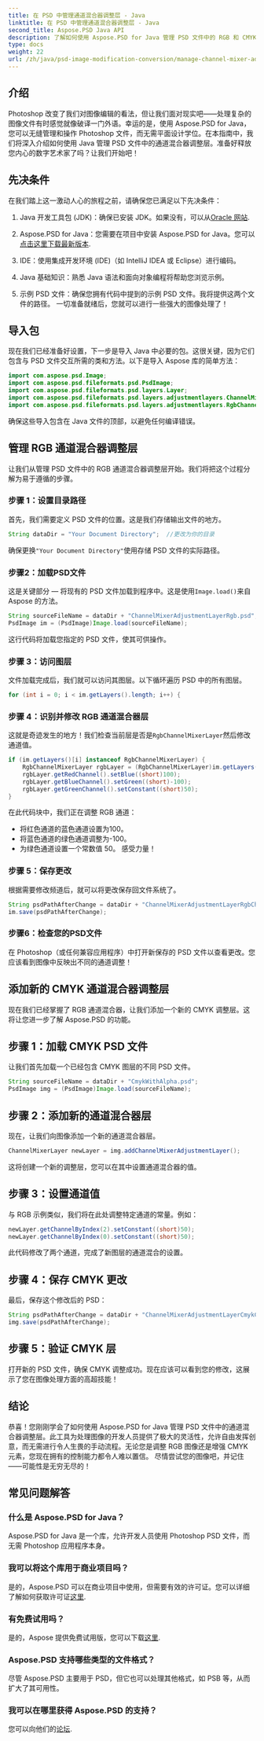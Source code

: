 ```yaml
---
title: 在 PSD 中管理通道混合器调整层 - Java
linktitle: 在 PSD 中管理通道混合器调整层 - Java
second_title: Aspose.PSD Java API
description: 了解如何使用 Aspose.PSD for Java 管理 PSD 文件中的 RGB 和 CMYK 通道混合器调整层。提高您的图像编辑技能。
type: docs
weight: 22
url: /zh/java/psd-image-modification-conversion/manage-channel-mixer-adjustment-layer-psd/
---
```

## 介绍
Photoshop 改变了我们对图像编辑的看法，但让我们面对现实吧——处理复杂的图像文件有时感觉就像破译一门外语。幸运的是，使用 Aspose.PSD for Java，您可以无缝管理和操作 Photoshop 文件，而无需平面设计学位。在本指南中，我们将深入介绍如何使用 Java 管理 PSD 文件中的通道混合器调整层。准备好释放您内心的数字艺术家了吗？让我们开始吧！
## 先决条件
在我们踏上这一激动人心的旅程之前，请确保您已满足以下先决条件：
1.  Java 开发工具包 (JDK)：确保已安装 JDK。如果没有，可以从[Oracle 网站](https://www.oracle.com/java/technologies/javase-jdk11-downloads.html).
   
2. Aspose.PSD for Java：您需要在项目中安装 Aspose.PSD for Java。您可以[点击这里下载最新版本](https://releases.aspose.com/psd/java/).
3. IDE：使用集成开发环境 (IDE)（如 IntelliJ IDEA 或 Eclipse）进行编码。
4. Java 基础知识：熟悉 Java 语法和面向对象编程将帮助您浏览示例。
5. 示例 PSD 文件：确保您拥有代码中提到的示例 PSD 文件。我将提供这两个文件的路径。
一切准备就绪后，您就可以进行一些强大的图像处理了！
## 导入包
现在我们已经准备好设置，下一步是导入 Java 中必要的包。这很关键，因为它们包含与 PSD 文件交互所需的类和方法。以下是导入 Aspose 库的简单方法：
```java
import com.aspose.psd.Image;
import com.aspose.psd.fileformats.psd.PsdImage;
import com.aspose.psd.fileformats.psd.layers.Layer;
import com.aspose.psd.fileformats.psd.layers.adjustmentlayers.ChannelMixerLayer;
import com.aspose.psd.fileformats.psd.layers.adjustmentlayers.RgbChannelMixerLayer;
```
确保这些导入包含在 Java 文件的顶部，以避免任何编译错误。
## 管理 RGB 通道混合器调整层
让我们从管理 PSD 文件中的 RGB 通道混合器调整层开始。我们将把这个过程分解为易于遵循的步骤。
### 步骤 1：设置目录路径
首先，我们需要定义 PSD 文件的位置。这是我们存储输出文件的地方。
```java
String dataDir = "Your Document Directory";  //更改为你的目录
```
确保更换`"Your Document Directory"`使用存储 PSD 文件的实际路径。
### 步骤2：加载PSD文件
这是关键部分 — 将现有的 PSD 文件加载到程序中。这是使用`Image.load()`来自 Aspose 的方法。
```java
String sourceFileName = dataDir + "ChannelMixerAdjustmentLayerRgb.psd";
PsdImage im = (PsdImage)Image.load(sourceFileName);
```
这行代码将加载您指定的 PSD 文件，使其可供操作。
### 步骤 3：访问图层
文件加载完成后，我们就可以访问其图层。以下循环遍历 PSD 中的所有图层。
```java
for (int i = 0; i < im.getLayers().length; i++) {
```
### 步骤 4：识别并修改 RGB 通道混合器层
这就是奇迹发生的地方！我们检查当前层是否是`RgbChannelMixerLayer`然后修改通道值。
```java
if (im.getLayers()[i] instanceof RgbChannelMixerLayer) {
    RgbChannelMixerLayer rgbLayer = (RgbChannelMixerLayer)im.getLayers()[i];
    rgbLayer.getRedChannel().setBlue((short)100);
    rgbLayer.getBlueChannel().setGreen((short)-100);
    rgbLayer.getGreenChannel().setConstant((short)50);
}
```
在此代码块中，我们正在调整 RGB 通道：
- 将红色通道的蓝色通道设置为100。
- 将蓝色通道的绿色通道调整为-100。
- 为绿色通道设置一个常数值 50。
感受力量！ 
### 步骤 5：保存更改
根据需要修改频道后，就可以将更改保存回文件系统了。
```java
String psdPathAfterChange = dataDir + "ChannelMixerAdjustmentLayerRgbChanged.psd";
im.save(psdPathAfterChange);
```
### 步骤6：检查您的PSD文件
在 Photoshop（或任何兼容应用程序）中打开新保存的 PSD 文件以查看更改。您应该看到图像中反映出不同的通道调整！
## 添加新的 CMYK 通道混合器调整层
现在我们已经掌握了 RGB 通道混合器，让我们添加一个新的 CMYK 调整层。这将让您进一步了解 Aspose.PSD 的功能。
## 步骤 1：加载 CMYK PSD 文件
让我们首先加载一个已经包含 CMYK 图层的不同 PSD 文件。
```java
String sourceFileName = dataDir + "CmykWithAlpha.psd";
PsdImage img = (PsdImage)Image.load(sourceFileName);
```
## 步骤 2：添加新的通道混合器层
现在，让我们向图像添加一个新的通道混合器层。
```java
ChannelMixerLayer newLayer = img.addChannelMixerAdjustmentLayer();
```
这将创建一个新的调整层，您可以在其中设置通道混合器的值。
## 步骤 3：设置通道值
与 RGB 示例类似，我们将在此处调整特定通道的常量。例如：
```java
newLayer.getChannelByIndex(2).setConstant((short)50);
newLayer.getChannelByIndex(0).setConstant((short)50);
```
此代码修改了两个通道，完成了新图层的通道混合的设置。
## 步骤 4：保存 CMYK 更改
最后，保存这个修改后的 PSD：
```java
String psdPathAfterChange = dataDir + "ChannelMixerAdjustmentLayerCmykChanged.psd";
img.save(psdPathAfterChange);
```
## 步骤 5：验证 CMYK 层
打开新的 PSD 文件，确保 CMYK 调整成功。现在应该可以看到您的修改，这展示了您在图像处理方面的高超技能！
## 结论
恭喜！您刚刚学会了如何使用 Aspose.PSD for Java 管理 PSD 文件中的通道混合器调整层。此工具为处理图像的开发人员提供了极大的灵活性，允许自由发挥创意，而无需进行令人生畏的手动流程。无论您是调整 RGB 图像还是增强 CMYK 元素，您现在拥有的控制能力都令人难以置信。
尽情尝试您的图像吧，并记住——可能性是无穷无尽的！
## 常见问题解答
### 什么是 Aspose.PSD for Java？
Aspose.PSD for Java 是一个库，允许开发人员使用 Photoshop PSD 文件，而无需 Photoshop 应用程序本身。
### 我可以将这个库用于商业项目吗？
是的，Aspose.PSD 可以在商业项目中使用，但需要有效的许可证。您可以详细了解如何获取许可证[这里](https://purchase.aspose.com/buy).
### 有免费试用吗？
是的，Aspose 提供免费试用版，您可以下载[这里](https://releases.aspose.com/).
### Aspose.PSD 支持哪些类型的文件格式？
尽管 Aspose.PSD 主要用于 PSD，但它也可以处理其他格式，如 PSB 等，从而扩大了其可用性。
### 我可以在哪里获得 Aspose.PSD 的支持？
您可以向他们的[论坛](https://forum.aspose.com/c/psd/34).